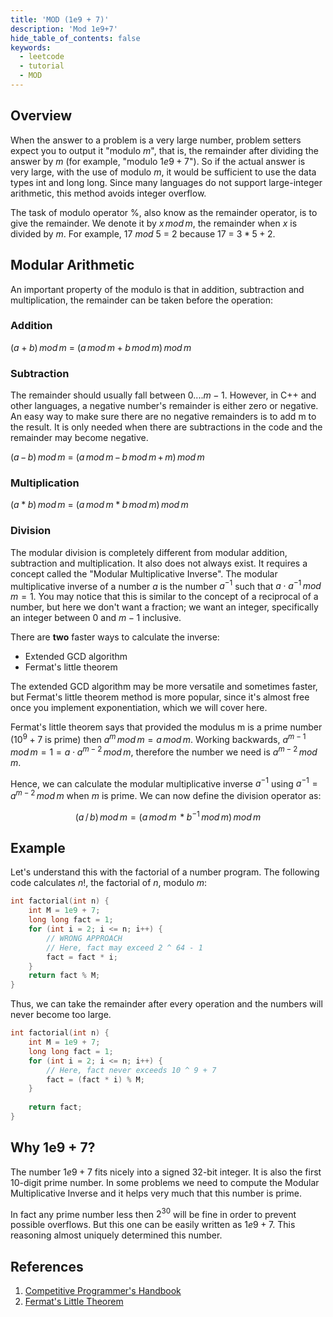 ```yaml
---
title: 'MOD (1e9 + 7)'
description: 'Mod 1e9+7'
hide_table_of_contents: false
keywords:
  - leetcode
  - tutorial
  - MOD
---
```


<TutorialAuthors names="@tannudaral"/>

## Overview

When the answer to a problem is a very large number, problem setters expect you to output it "modulo $m$", that is, the remainder after dividing the answer by $m$ (for example, "modulo $1e9 + 7$"). So if the actual answer is very large, with the use of modulo $m$, it would be sufficient to use the data types int and long long. Since many languages do not support large-integer arithmetic, this method avoids integer overflow.

The task of modulo operator $\%$, also know as the remainder operator, is to give the remainder. We denote it by $x\,mod\,m$, the remainder when $x$ is divided by $m$. For example, $17$ $mod$ $5$ $=$ $2$ because $17$ $=$ $3*5 + 2$.

## Modular Arithmetic

An important property of the modulo is that in addition, subtraction and multiplication, the remainder can be taken before the operation:  

### Addition

$(a + b)\,mod\,m$ $=$ $(a\,mod\,m + b\,mod\,m)\,mod\,m$

### Subtraction

The remainder should usually fall between $0....m−1$. However, in C++ and other languages, a negative number's remainder is either zero or negative. An easy way to make sure there are no negative remainders is to add m to the result. It is only needed when there are subtractions in the code and the remainder may become negative.

$(a\,−\,b)\,mod\,m$ $=$ $(a\,mod\,m\, − \,b\,mod\,m\,+\,m)\,mod\,m$

### Multiplication

$(a * b)\,mod\,m$ $=$ $(a\,mod\,m * b\,mod\,m)\,mod\,m$

### Division

The modular division is completely different from modular addition, subtraction and multiplication. It also does not always exist. It requires a concept called the "Modular Multiplicative Inverse". The modular multiplicative inverse of a number $a$ is the number $a^{−1}$ such that $a ⋅ a^{−1} \,mod\, m = 1$. You may notice that this is similar to the concept of a reciprocal of a number, but here we don't want a fraction; we want an integer, specifically an integer between $0$ and $m−1$ inclusive.  

There are **two** faster ways to calculate the inverse: 

- Extended GCD algorithm 
- Fermat's little theorem

The extended GCD algorithm may be more versatile and sometimes faster, but Fermat's little theorem method is more popular, since it's almost free once you implement exponentiation, which we will cover here. 

Fermat's little theorem says that provided the modulus m is a prime number ($10^9+7$ is prime) then $a^{m}\,mod\,m=a\,mod\,m$. Working backwards, $a^{m−1}\,mod\,m = 1 = a ⋅ a^{m−2}\, mod\, m$, therefore the number we need is $a^{m−2}\, mod\, m$.

Hence, we can calculate the modular multiplicative inverse $a^{−1}$ using $a^{−1} = a^{m−2}\, mod\, m$ when $m$ is prime. We can now define the division operator as:

$$
(a\, /\, b) \,mod\, m = (a\, mod\, m\, * b^{-1} \,mod \,m)\, mod\, m
$$

## Example 

Let's understand this with the factorial of a number program. The following code calculates $n!$, the factorial of $n$, modulo $m$:

<Tabs>
<TabItem value="cpp" label="C++">

```cpp
int factorial(int n) {
    int M = 1e9 + 7;
    long long fact = 1;
    for (int i = 2; i <= n; i++) {
        // WRONG APPROACH
        // Here, fact may exceed 2 ^ 64 - 1
        fact = fact * i;                 
    }           
    return fact % M;
}
```

</TabItem>
</Tabs>

Thus, we can take the remainder after every operation and the numbers will never become too large.

<Tabs>
<TabItem value="cpp" label="C++">

```cpp
int factorial(int n) {
    int M = 1e9 + 7;
    long long fact = 1;
    for (int i = 2; i <= n; i++) {
        // Here, fact never exceeds 10 ^ 9 + 7
        fact = (fact * i) % M;
    }
 
    return fact;
}
```

</TabItem>
</Tabs>

## Why 1e9 + 7?

The number $1e9 + 7$ fits nicely into a signed 32-bit integer. It is also the first 10-digit prime number. In some problems we need to compute the Modular Multiplicative Inverse and it helps very much that this number is prime. 

In fact any prime number less then $2^{30}$ will be fine in order to prevent possible overflows. But this one can be easily written as $1e9 + 7$. This reasoning almost uniquely determined this number.

## References

1. [Competitive Programmer's Handbook](https://cses.fi/book/book.pdf)
2. [Fermat's Little Theorem](https://en.wikipedia.org/wiki/Fermat%27s_little_theorem) 

